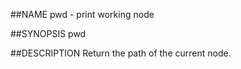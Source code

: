 ##NAME
  pwd - print working node

##SYNOPSIS
  pwd

##DESCRIPTION
  Return the path of the current node.
